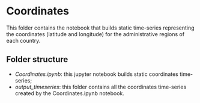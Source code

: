 # Coordinates

This folder contains the notebook that builds static time-series representing the coordinates (latitude and longitude) for the administrative regions of each country.

## Folder structure

- *Coordinates.ipynb*: this jupyter notebook builds static coordinates time-series;
- *output_timeseries*: this folder contains all the coordinates time-series created by the Coordinates.ipynb notebook.

